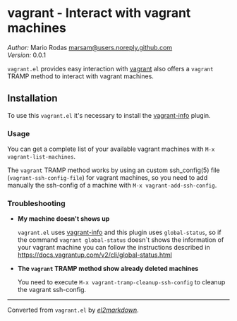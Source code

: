 # vagrant - Interact with vagrant machines

*Author:* Mario Rodas <marsam@users.noreply.github.com><br>
*Version:* 0.0.1<br>

`vagrant.el` provides easy interaction with [vagrant][] also offers
a `vagrant` TRAMP method to interact with vagrant machines.

## Installation

To use this `vagrant.el` it's necessary to install the [vagrant-info][] plugin.

### Usage

You can get a complete list of your available vagrant machines with
`M-x vagrant-list-machines`.

The `vagrant` TRAMP method works by using an custom ssh_config(5) file
(`vagrant-ssh-config-file`) for vagrant machines, so you need to add manually
the ssh-config of a machine with `M-x vagrant-add-ssh-config`.

### Troubleshooting

+ **My machine doesn't shows up**

  `vagrant.el` uses [vagrant-info][] and this plugin uses `global-status`,
  so if the command `vagrant global-status` doesn`t shows the information of
  your vagrant machine you can follow the instructions described in
  https://docs.vagrantup.com/v2/cli/global-status.html

+ **The `vagrant` TRAMP method show already deleted machines**

  You need to execute `M-x vagrant-tramp-cleanup-ssh-config` to cleanup the
  vagrant ssh-config.

[vagrant]: http://www.vagrantup.com/ "Vagrant"
[vagrant-info]: https://github.com/marsam/vagrant-info "vagrant-info plugin"


---
Converted from `vagrant.el` by [*el2markdown*](https://github.com/Lindydancer/el2markdown).
